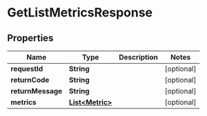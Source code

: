 
# GetListMetricsResponse

## Properties
Name | Type | Description | Notes
------------ | ------------- | ------------- | -------------
**requestId** | **String** |  |  [optional]
**returnCode** | **String** |  |  [optional]
**returnMessage** | **String** |  |  [optional]
**metrics** | [**List&lt;Metric&gt;**](Metric.md) |  |  [optional]



